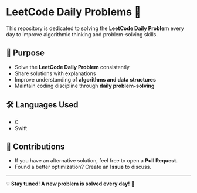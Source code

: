 # LeetCode Daily Problems 🚀  

This repository is dedicated to solving the **LeetCode Daily Problem** every day to improve algorithmic thinking and problem-solving skills.  

## 📜 Purpose  
- Solve the **LeetCode Daily Problem** consistently  
- Share solutions with explanations  
- Improve understanding of **algorithms and data structures**  
- Maintain coding discipline through **daily problem-solving**  

## 🛠 Languages Used  
- C  
- Swift  

## 🤝 Contributions  
- If you have an alternative solution, feel free to open a **Pull Request**.  
- Found a better optimization? Create an **Issue** to discuss.  

---

💡 **Stay tuned! A new problem is solved every day!** 🚀  